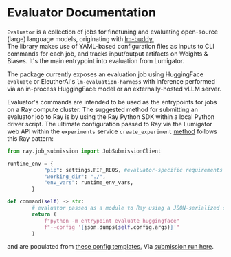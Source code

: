 # Evaluator Documentation

`Evaluator` is a collection of jobs for finetuning and evaluating open-source (large) language models, originating with [lm-buddy.](https://github.com/mozilla-ai/lm-buddy)  
The library makes use of YAML-based configuration files as inputs to CLI commands for each job, and tracks input/output artifacts on Weights & Biases.
It's the main entrypoint into evaluation from Lumigator. 

The package currently exposes an evaluation job using HuggingFace `evaluate` or EleutherAI's  `lm-evaluation-harness` with inference performed via an in-process HuggingFace model or an externally-hosted vLLM server.

Evaluator's commands are intended to be used as the entrypoints for jobs on a Ray compute cluster. 
The suggested method for submitting an evaluator job to Ray is by using the Ray Python SDK within a local Python driver script. 
The ultimate configuration passed to Ray via the Lumigator web API within the `experiments` service `create_experiment` [method](https://github.com/mozilla-ai/lumigator/blob/ddf40ee48fe0ab64ec36918844cfcfd26753b753/lumigator/python/mzai/backend/services/experiments.py#L73) follows this Ray pattern:

```python
from ray.job_submission import JobSubmissionClient

runtime_env = {
            "pip": settings.PIP_REQS, #evaluator-specific requirements
            "working_dir": "./",
            "env_vars": runtime_env_vars,
        }

def command(self) -> str:
        # evaluator passed as a module to Ray using a JSON-serialized config.
        return (
            f"python -m entrypoint evaluate huggingface"
            f"--config '{json.dumps(self.config.args)}'"
        )

```
and are populated from [these config templates.](https://github.com/mozilla-ai/lumigator/blob/main/lumigator/python/mzai/backend/config_templates.py)
Via [submission run here](https://github.com/mozilla-ai/lumigator/blob/main/lumigator/python/mzai/backend/jobs/submission.py). 

